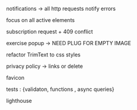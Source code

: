 notifications -> all http requests notify errors

focus on all active elements

subscription request + 409 conflict

exercise popup -> NEED PLUG FOR EMPTY IMAGE

refactor TrimText to css styles

privacy policy -> links or delete

favicon

tests : {validaton, functions , async queries}

lighthouse
